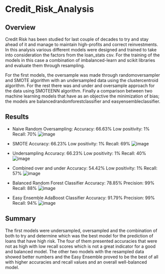 # Credit_Risk_Analysis

## Overview 

Credit Risk has been studied for last couple of decades to try and stay ahead of it and manage to maintain high-profits and correct reinvestments. In this analysis various different models were designed and trained to take into consideration the factors from the loan_stats csv. For the training of the models in this case a combination of imbalanced-learn and scikit libraries and evaluate them through resampling. 

For the first models, the oversample was made through randomoversampler and SMOTE algorithm with an undersampled data using the clustercentroid algorithm. For the rest there was and under and oversample approach for the data using SMOTEENN algorithm. Finally a comparison between two machine learning models that have as an objective the minimization of bias; the models are balancedrandomforestclassifier and easyensembleclassifier. 

## Results 

- Naive Random Oversampling:
Accuracy: 66.63%
Low positivity: 1%
Recall: 70%
![image](https://user-images.githubusercontent.com/85911181/138756647-0c155338-2683-41dd-9a0d-65328fdce325.png)


- SMOTE
Accuracy: 66.23%
Low positivity: 1%
Recall: 69%
![image](https://user-images.githubusercontent.com/85911181/138756691-4b1cad61-8059-41c5-a1e6-6a8827499f1b.png)


- Undersampling
Accuracy: 66.23%
Low positivity: 1%
Recall: 40%
![image](https://user-images.githubusercontent.com/85911181/138756762-b61f0b86-1882-480e-8643-d9c27ed1f900.png)


- Combined over and under
Accuracy: 54.42%
Low positivity: 1%
Recall: 57%
![image](https://user-images.githubusercontent.com/85911181/138756865-6f5c8da1-9033-49a3-871b-900336791b17.png)

- Balanced Random Forest Classifier
Accuracy: 78.85%
Precision: 99%
Recall: 88%
![image](https://user-images.githubusercontent.com/85911181/138757399-6d12c797-7f32-499d-a513-4586e35ebcbc.png)

- Easy Ensemble AdaBoost Classifier
Accuracy: 91.79%
Precision: 99%
Recall: 94%
![image](https://user-images.githubusercontent.com/85911181/138758675-bb1c7996-de5e-40ee-9b36-e89603b2dc59.png)

## Summary 

The first models were undersampled, oversampled and the combination of both to try and determine which was the best model for the prediction of loans that have high risk. The four of them presented accuracies that were not as high with low recall scores which is not a great indicator for a good and balanced model. The other two models with the resampled data showed better numbers and the Easy Ensemble proved to be the best of all with higher accuracies and recall values and an overall well-balanced model. 
